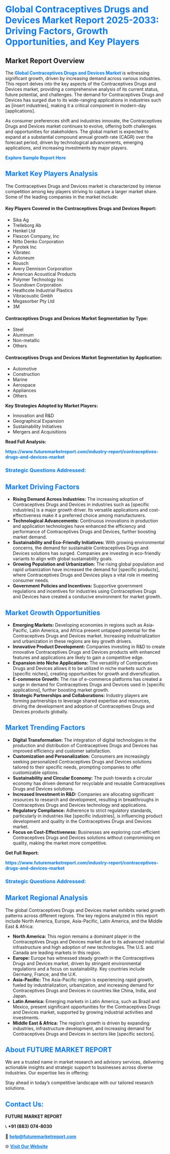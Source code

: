 <h1 style="color: #007BFF;">Global Contraceptives Drugs and Devices Market Report 2025-2033: Driving Factors, Growth Opportunities, and Key Players</h1>

<section id="overview">
<h2>Market Report Overview</h2>
<p>The <a href="https://www.futuremarketreport.com/industry-report/contraceptives-drugs-and-devices-market" style="color: #007BFF; text-decoration: none;"><strong>Global Contraceptives Drugs and Devices Market</strong></a> is witnessing significant growth, driven by increasing demand across various industries. This report delves into the key aspects of the Contraceptives Drugs and Devices market, providing a comprehensive analysis of its current status, future potential, and challenges. The demand for Contraceptives Drugs and Devices has surged due to its wide-ranging applications in industries such as [insert industries], making it a critical component in modern-day [applications].</p>
<p>As consumer preferences shift and industries innovate, the Contraceptives Drugs and Devices market continues to evolve, offering both challenges and opportunities for stakeholders. The global market is expected to expand at a substantial compound annual growth rate (CAGR) over the forecast period, driven by technological advancements, emerging applications, and increasing investments by major players.</p>
</section>

<section id="overview">
<p><a href="https://www.futuremarketreport.com/request-sample/reportId=37512" style="color: #007BFF; text-decoration: none;"><strong>Explore Sample Report Here</strong></a></p>
</section>

<section id="key-players">
<h2 style="color: #007BFF;">Market Key Players Analysis</h2>
<p>The Contraceptives Drugs and Devices market is characterized by intense competition among key players striving to capture a larger market share. Some of the leading companies in the market include:</p>
<h4>Key Players Covered in the Contraceptives Drugs and Devices Report:</h4>
<ul><li>Sika Ag</li><li>Trelleborg Ab</li><li>Henkel Ltd</li><li>Flexcon Company, Inc</li><li>Nitto Denko Corporation</li><li>Pyrotek Inc</li><li>Vibratec</li><li>Autoneum</li><li>Rousch</li><li>Avery Dennison Corporation</li><li>American Acoustical Products</li><li>Polymer Technology Inc</li><li>Soundown Corporation</li><li>Heathcote Industrial Plastics</li><li>Vibracoustic Gmbh</li><li>Megasorber Pty Ltd</li><li>3M</li></ul>
<h4>Contraceptives Drugs and Devices Market Segmentation by Type:</h4>
<ul><li>Steel</li><li>Aluminum</li><li>Non-metallic</li><li>Others</li></ul>

<h4>Contraceptives Drugs and Devices Market Segmentation by Application:</h4>
<ul><li>Automotive</li><li>Construction</li><li>Marine</li><li>Aerospace</li><li>Appliances</li><li>Others</li></ul>
<p><strong>Key Strategies Adopted by Market Players:</strong></p>
<ul>
<li>Innovation and R&D</li>
<li>Geographical Expansion</li>
<li>Sustainability Initiatives</li>
<li>Mergers and Acquisitions</li>
</ul>
</section>

<section>
<p><strong>Read Full Analysis: </strong></p><a href="https://www.futuremarketreport.com/industry-report/contraceptives-drugs-and-devices-market" style="color: #007BFF; text-decoration: none;"><strong>https://www.futuremarketreport.com/industry-report/contraceptives-drugs-and-devices-market</strong></a>
<h3 style="color: #007BFF;">Strategic Questions Addressed:</h3>
</section>

<section id="driving-factors">
<h2 style="color: #007BFF;">Market Driving Factors</h2>
<ul>
<li><strong>Rising Demand Across Industries:</strong> The increasing adoption of Contraceptives Drugs and Devices in industries such as [specific industries] is a major growth driver. Its versatile applications and cost-effectiveness make it a preferred choice among manufacturers.</li>
<li><strong>Technological Advancements:</strong> Continuous innovations in production and application technologies have enhanced the efficiency and performance of Contraceptives Drugs and Devices, further boosting market demand.</li>
<li><strong>Sustainability and Eco-Friendly Initiatives:</strong> With growing environmental concerns, the demand for sustainable Contraceptives Drugs and Devices solutions has surged. Companies are investing in eco-friendly variants to align with global sustainability goals.</li>
<li><strong>Growing Population and Urbanization:</strong> The rising global population and rapid urbanization have increased the demand for [specific products], where Contraceptives Drugs and Devices plays a vital role in meeting consumer needs.</li>
<li><strong>Government Policies and Incentives:</strong> Supportive government regulations and incentives for industries using Contraceptives Drugs and Devices have created a conducive environment for market growth.</li>
</ul>
</section>

<section id="growth-opportunities">
<h2 style="color: #007BFF;">Market Growth Opportunities</h2>
<ul>
<li><strong>Emerging Markets:</strong> Developing economies in regions such as Asia-Pacific, Latin America, and Africa present untapped potential for the Contraceptives Drugs and Devices market. Increasing industrialization and urbanization in these regions are key growth drivers.</li>
<li><strong>Innovative Product Development:</strong> Companies investing in R&D to create innovative Contraceptives Drugs and Devices products with enhanced features and applications are likely to gain a competitive edge.</li>
<li><strong>Expansion into Niche Applications:</strong> The versatility of Contraceptives Drugs and Devices allows it to be utilized in niche markets such as [specific niches], creating opportunities for growth and diversification.</li>
<li><strong>E-commerce Growth:</strong> The rise of e-commerce platforms has created a surge in demand for Contraceptives Drugs and Devices used in [specific applications], further boosting market growth.</li>
<li><strong>Strategic Partnerships and Collaborations:</strong> Industry players are forming partnerships to leverage shared expertise and resources, driving the development and adoption of Contraceptives Drugs and Devices products globally.</li>
</ul>
</section>

<section id="trending-factors">
<h2 style="color: #007BFF;">Market Trending Factors</h2>
<ul>
<li><strong>Digital Transformation:</strong> The integration of digital technologies in the production and distribution of Contraceptives Drugs and Devices has improved efficiency and customer satisfaction.</li>
<li><strong>Customization and Personalization:</strong> Consumers are increasingly seeking personalized Contraceptives Drugs and Devices solutions tailored to their specific needs, prompting companies to offer customizable options.</li>
<li><strong>Sustainability and Circular Economy:</strong> The push towards a circular economy has driven demand for recyclable and reusable Contraceptives Drugs and Devices solutions.</li>
<li><strong>Increased Investment in R&D:</strong> Companies are allocating significant resources to research and development, resulting in breakthroughs in Contraceptives Drugs and Devices technology and applications.</li>
<li><strong>Regulatory Compliance:</strong> Adherence to strict regulatory standards, particularly in industries like [specific industries], is influencing product development and quality in the Contraceptives Drugs and Devices market.</li>
<li><strong>Focus on Cost-Effectiveness:</strong> Businesses are exploring cost-efficient Contraceptives Drugs and Devices solutions without compromising on quality, making the market more competitive.</li>
</ul>
</section>

<section>
<p><strong>Get Full Report: </strong></p><a href="https://www.futuremarketreport.com/industry-report/contraceptives-drugs-and-devices-market" style="color: #007BFF; text-decoration: none;"><strong>https://www.futuremarketreport.com/industry-report/contraceptives-drugs-and-devices-market</strong></a>
<h3 style="color: #007BFF;">Strategic Questions Addressed:</h3>
</section>


<section id="regional-analysis">
<h2 style="color: #007BFF;">Market Regional Analysis</h2>
<p>The global Contraceptives Drugs and Devices market exhibits varied growth patterns across different regions. The key regions analyzed in this report include North America, Europe, Asia-Pacific, Latin America, and the Middle East & Africa:</p>
<ul>
<li><strong>North America:</strong> This region remains a dominant player in the Contraceptives Drugs and Devices market due to its advanced industrial infrastructure and high adoption of new technologies. The U.S. and Canada are leading markets in this region.</li>
<li><strong>Europe:</strong> Europe has witnessed steady growth in the Contraceptives Drugs and Devices market, driven by stringent environmental regulations and a focus on sustainability. Key countries include Germany, France, and the U.K.</li>
<li><strong>Asia-Pacific:</strong> The Asia-Pacific region is experiencing rapid growth, fueled by industrialization, urbanization, and increasing demand for Contraceptives Drugs and Devices in countries like China, India, and Japan.</li>
<li><strong>Latin America:</strong> Emerging markets in Latin America, such as Brazil and Mexico, present significant opportunities for the Contraceptives Drugs and Devices market, supported by growing industrial activities and investments.</li>
<li><strong>Middle East & Africa:</strong> The region’s growth is driven by expanding industries, infrastructure development, and increasing demand for Contraceptives Drugs and Devices in sectors like [specific sectors].</li>
</ul>
</section>

<footer>
<h2 style="color: #007BFF;">About FUTURE MARKET REPORT</h2>
<p>We are a trusted name in market research and advisory services, delivering actionable insights and strategic support to businesses across diverse industries. Our expertise lies in offering:</p>

<p>Stay ahead in today’s competitive landscape with our tailored research solutions.</p>

<h2 style="color: #007BFF;">Contact Us:</h2>
<p><strong>FUTURE MARKET REPORT</strong></p>
<p>📞 <strong>+91 (883) 074-8030</strong></p>
<p>📧 <strong><a href="mailto:help@futuremarketreport.com" style="color: #007BFF;">help@futuremarketreport.com</a></strong></p>
<p>🌐 <strong><a href="https://www.futuremarketreport.com/" style="color: #007BFF;">Visit Our Website</a></strong></p>
</footer>